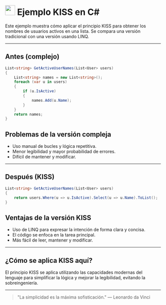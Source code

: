 # <img src="https://cdn.jsdelivr.net/gh/devicons/devicon/icons/csharp/csharp-original.svg" width="32"/> Ejemplo KISS en C#

Este ejemplo muestra cómo aplicar el principio KISS para obtener los nombres de usuarios activos en una lista. Se compara una versión tradicional con una versión usando LINQ.

---

## Antes (complejo)
```csharp
List<string> GetActiveUserNames(List<User> users)
{
    List<string> names = new List<string>();
    foreach (var u in users)
    {
        if (u.IsActive)
        {
            names.Add(u.Name);
        }
    }
    return names;
}
```

## Problemas de la versión compleja
- Uso manual de bucles y lógica repetitiva.
- Menor legibilidad y mayor probabilidad de errores.
- Difícil de mantener y modificar.

---

## Después (KISS)
```csharp
List<string> GetActiveUserNames(List<User> users)
{
    return users.Where(u => u.IsActive).Select(u => u.Name).ToList();
}
```

## Ventajas de la versión KISS
- Uso de LINQ para expresar la intención de forma clara y concisa.
- El código se enfoca en la tarea principal.
- Más fácil de leer, mantener y modificar.

---

## ¿Cómo se aplica KISS aquí?
El principio KISS se aplica utilizando las capacidades modernas del lenguaje para simplificar la lógica y mejorar la legibilidad, evitando la sobreingeniería.

---

> "La simplicidad es la máxima sofisticación." — Leonardo da Vinci
